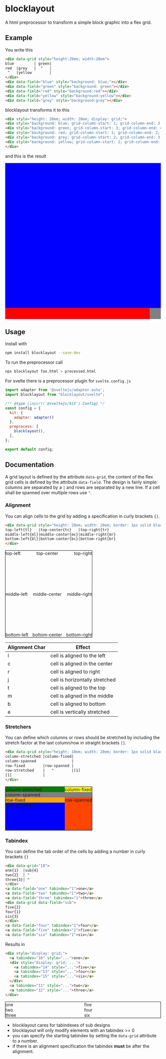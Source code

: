# blocklayout

A html preprocessor to transform a simple block graphic into a flex grid.

## Example

You write this

```html
<div data-grid style="height:20em; width:20em">
blue         | green|
red  |grey   |  "   |
 "   |yellow        |
</div>
<div data-field="blue" style="background: blue;"></div>
<div data-field="green" style="background: green"></div>
<div data-field="red" style="background:red"></div>
<div data-field="yellow" style="background:yellow"></div>
<div data-field="grey" style="background:grey"></div>
```

blocklayout transforms it to this

```html
<div style="height: 20em; width: 20em; display: grid;">
<div style="background: blue; grid-column-start: 1; grid-column-end: 3; grid-row-start: 1; grid-row-end: 2;"></div>
<div style="background: green; grid-column-start: 3; grid-column-end: 4; grid-row-start: 1; grid-row-end: 3;"></div>
<div style="background: red; grid-column-start: 1; grid-column-end: 2; grid-row-start: 2; grid-row-end: 4;"></div>
<div style="background: grey; grid-column-start: 2; grid-column-end: 3; grid-row-start: 2; grid-row-end: 3;"></div>
<div style="background: yellow; grid-column-start: 2; grid-column-end: 4; grid-row-start: 3; grid-row-end: 4;"></div>
</div>
```

and this is the result

<svg xmlns="http://www.w3.org/2000/svg" viewBox="0 0 100 100">
  <foreignObject width="200" height="200">
<div style="height: 20em; width: 20em; display: grid;"><div style="background: blue; grid-column-start: 1; grid-column-end: 3; grid-row-start: 1; grid-row-end: 2;"></div><div style="background: green; grid-column-start: 3; grid-column-end: 4; grid-row-start: 1; grid-row-end: 3;"></div><div style="background: red; grid-column-start: 1; grid-column-end: 2; grid-row-start: 2; grid-row-end: 4;"></div><div style="background: grey; grid-column-start: 2; grid-column-end: 3; grid-row-start: 2; grid-row-end: 3;"></div><div style="background: yellow; grid-column-start: 2; grid-column-end: 4; grid-row-start: 3; grid-row-end: 4;"></div></div>    
  </foreignObject>
</svg>

## Usage

Install with

```bash
npm install blocklayout --save-dev
```

To run the preprocessor call

```bash
npx blocklayout foo.html > processed.html
```

For svelte there is a preprocessor plugin for `svelte.config.js`

```javascript
import adapter from '@sveltejs/adapter-auto';
import blocklayout from "blocklayout/svelte";

/** @type {import('@sveltejs/kit').Config} */
const config = {
  kit: {
    adapter: adapter()
  },
  preprocess: [
    blocklayout(),
  ],
};

export default config;
```

## Documentation

A grid layout is defined by the attribute `data-grid`, the content of the flex grid cells is defined by the attribute `data-field`. 
The design is fairly simple: columns are separated by a `|` and rows are separated by a new line.
If a cell shall be spanned over multiple rows use `"`.

### Alignment

You can align cells to the grid by adding a specification in curly brackets `{}`.

```html
<div data-grid style="height: 20em; width: 20em; border: 1px solid black">
top-left{tl}   |top-center{tc}   |top-right{tr}
middle-left{ml}|middle-center{mc}|middle-right{mr}
bottom-left{bl}|bottom-center{bc}|bottom-right{br}
</div>
```

<div style="height: 20em; width: 20em; border: 1px solid black; display: grid;"><div style="grid-column-start: 1; grid-column-end: 2; grid-row-start: 1; grid-row-end: 2; justify-self: start; align-self: start;">top-left</div><label style="grid-column-start: 2; grid-column-end: 3; grid-row-start: 1; grid-row-end: 2; justify-self: center; align-self: start;">top-center</label><label style="grid-column-start: 3; grid-column-end: 4; grid-row-start: 1; grid-row-end: 2; justify-self: end; align-self: start;">top-right</label><label style="grid-column-start: 1; grid-column-end: 2; grid-row-start: 2; grid-row-end: 3; justify-self: start; align-self: center;">middle-left</label><label style="grid-column-start: 2; grid-column-end: 3; grid-row-start: 2; grid-row-end: 3; justify-self: center; align-self: center;">middle-center</label><label style="grid-column-start: 3; grid-column-end: 4; grid-row-start: 2; grid-row-end: 3; justify-self: end; align-self: center;">middle-right</label><label style="grid-column-start: 1; grid-column-end: 2; grid-row-start: 3; grid-row-end: 4; justify-self: start; align-self: end;">bottom-left</label><label style="grid-column-start: 2; grid-column-end: 3; grid-row-start: 3; grid-row-end: 4; justify-self: center; align-self: end;">bottom-center</label><label style="grid-column-start: 3; grid-column-end: 4; grid-row-start: 3; grid-row-end: 4; justify-self: end; align-self: end;">bottom-right</label></div>

|Alignment Char | Effect                     |
|----           | ----                       |
|l              | cell is aligned to the left|
|c              | cell is aligned in the center |
|r              | cell is aligned to right |
|j              | cell is horizontally stretched|
|t              | cell is aligned to the top|
|m              | cell is aligned in the middle |
|b              | cell is aligned to bottom |
|e              | cell is vertically stretched|

### Stretchers

You can define which columns or rows should be stretched by including the stretch factor at the last column/row in straight brackets `[]`.

```html
<div data-grid style="height: 10em; width: 20em; border: 1px solid black">
column-stretched |column-fixed|
column-spanned                |
row-fixed        |row-spanned |
row-stretched    |   "        |[1]
[1]              |
</div>
```

<div style="height: 10em; width: 20em; border: 1px solid black; grid-template-columns: 1fr auto; grid-template-rows: auto auto auto 1fr; display: grid;"><div style="background: green; grid-column-start: 1; grid-column-end: 2; grid-row-start: 1; grid-row-end: 2;">column-stretched</div><div style="background: yellow; grid-column-start: 2; grid-column-end: 3; grid-row-start: 1; grid-row-end: 2;">column-fixed</div><div style="background: grey; grid-column-start: 1; grid-column-end: 3; grid-row-start: 2; grid-row-end: 3;">column-spanned</div><div style="background: orange; grid-column-start: 1; grid-column-end: 2; grid-row-start: 3; grid-row-end: 4;">row-fixed</div><div style="background: orangered; grid-column-start: 2; grid-column-end: 3; grid-row-start: 3; grid-row-end: 5;">row-spanned</div><div style="background: blue; grid-column-start: 1; grid-column-end: 2; grid-row-start: 4; grid-row-end: 5;">row-stretched</div></div>


### Tabindex

You can define the tab order of the cells by adding a number in curly brackets `{}`

```html
<div data-grid="10">
one{1}  |sub{4}
two{2}  | "
three{3}| "
</div>
<a data-field="one" tabindex="1">one</a>
<a data-field="two" tabindex="1">two</a>
<a data-field="three" tabindex="1">three</a>
<div data-grid data-field="sub">
five{2}
four{1}
six{3}
</div>
<a data-field="four" tabindex="1">four</a>
<a data-field="five" tabindex="1">five</a>
<a data-field="six" tabindex="1">six</a>
```
Results in

```html
<div style="display: grid;">
  <a tabindex="10" style="...">one</a>
  <div style="display: grid; ...">
    <a tabindex="14" style="...">five</a>
    <a tabindex="13" style="...">four</a>
    <a tabindex="15" style="...">six</a>
  </div>
  <a tabindex="11" style="...">two</a>
  <a tabindex="12" style="...">three</a>
</div>
```

<div style="display: grid;border: 1px solid black;"><a tabindex="10" style="grid-column-start: 1; grid-column-end: 2; grid-row-start: 1; grid-row-end: 2;">one</a><div style="display: grid; grid-column-start: 2; grid-column-end: 3; grid-row-start: 1; grid-row-end: 4;"><a tabindex="14" style="grid-column-start: 1; grid-column-end: 2; grid-row-start: 1; grid-row-end: 2;">five</a><a tabindex="13" style="grid-column-start: 1; grid-column-end: 2; grid-row-start: 2; grid-row-end: 3;">four</a><a tabindex="15" style="grid-column-start: 1; grid-column-end: 2; grid-row-start: 3; grid-row-end: 4;">six</a></div><a tabindex="11" style="grid-column-start: 1; grid-column-end: 2; grid-row-start: 2; grid-row-end: 3;">two</a><a tabindex="12" style="grid-column-start: 1; grid-column-end: 2; grid-row-start: 3; grid-row-end: 4;">three</a></div>

- blocklayout cares for tabindexes of sub designs
- blocklayout will only modify elements with an tabindex >= 0
- you can specify the starting tabindex by setting the `data-grid` attribute to a number.
- if there is an alignment specification the tabindex **must** be after the alignment.
